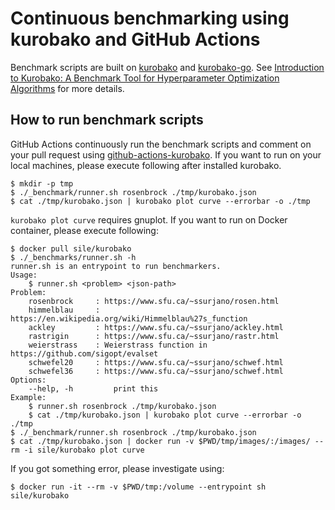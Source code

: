 # Continuous benchmarking using kurobako and GitHub Actions

Benchmark scripts are built on [kurobako](https://github.com/sile/kurobako) and [kurobako-go](https://github.com/sile/kurobako-go).
See [Introduction to Kurobako: A Benchmark Tool for Hyperparameter Optimization Algorithms](https://medium.com/optuna/kurobako-a2e3f7b760c7) for more details.

## How to run benchmark scripts

GitHub Actions continuously run the benchmark scripts and comment on your pull request using [github-actions-kurobako](https://github.com/c-bata/github-actions-kurobako).
If you want to run on your local machines, please execute following after installed kurobako.

```console
$ mkdir -p tmp
$ ./_benchmark/runner.sh rosenbrock ./tmp/kurobako.json
$ cat ./tmp/kurobako.json | kurobako plot curve --errorbar -o ./tmp
```

`kurobako plot curve` requires gnuplot. If you want to run on Docker container, please execute following:

```
$ docker pull sile/kurobako
$ ./_benchmarks/runner.sh -h
runner.sh is an entrypoint to run benchmarkers.
Usage:
    $ runner.sh <problem> <json-path>
Problem:
    rosenbrock     : https://www.sfu.ca/~ssurjano/rosen.html
    himmelblau     : https://en.wikipedia.org/wiki/Himmelblau%27s_function
    ackley         : https://www.sfu.ca/~ssurjano/ackley.html
    rastrigin      : https://www.sfu.ca/~ssurjano/rastr.html
    weierstrass    : Weierstrass function in https://github.com/sigopt/evalset
    schwefel20     : https://www.sfu.ca/~ssurjano/schwef.html
    schwefel36     : https://www.sfu.ca/~ssurjano/schwef.html
Options:
    --help, -h         print this
Example:
    $ runner.sh rosenbrock ./tmp/kurobako.json
    $ cat ./tmp/kurobako.json | kurobako plot curve --errorbar -o ./tmp
$ ./_benchmark/runner.sh rosenbrock ./tmp/kurobako.json
$ cat ./tmp/kurobako.json | docker run -v $PWD/tmp/images/:/images/ --rm -i sile/kurobako plot curve
```

If you got something error, please investigate using:

```
$ docker run -it --rm -v $PWD/tmp:/volume --entrypoint sh sile/kurobako
```
